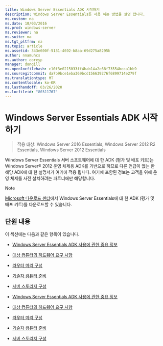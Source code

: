```yaml
---
title: Windows Server Essentials ADK 시작하기
description: Windows Server Essentials를 사용 하는 방법을 설명 합니다.
ms.custom: na
ms.date: 10/03/2016
ms.prod: windows-server
ms.reviewer: na
ms.suite: na
ms.tgt_pltfrm: na
ms.topic: article
ms.assetid: 343e600f-5131-4692-b8aa-69d275a8295b
author: nnamuhcs
ms.author: coreyp
manager: dongill
ms.openlocfilehash: c10f3e0215033ff4bab14a2c68f73554bcca1bb9
ms.sourcegitcommit: da7b9bce1eba369bcd156639276f6899714e279f
ms.translationtype: MT
ms.contentlocale: ko-KR
ms.lasthandoff: 03/26/2020
ms.locfileid: "80311767"
---
```

# <a name="getting-started-with-the-windows-server-essentials-adk"></a>Windows Server Essentials ADK 시작하기

>적용 대상: Windows Server 2016 Essentials, Windows Server 2012 R2 Essentials, Windows Server 2012 Essentials

Windows Server Essentials 서버 소프트웨어에 대 한 ADK (평가 및 배포 키트)는 Windows Server® 2012 운영 체제용 ADK를 기반으로 하므로 다른 언급이 없는 한 해당 ADK에 대 한 설명서가 여기에 적용 됩니다. 여기에 포함된 정보는 고객을 위해 운영 체제를 사전 설치하려는 파트너에만 해당합니다.  
  
> [!NOTE]
>  [Microsoft 다운로드 센터](https://www.microsoft.com/download/details.aspx?id=34866)에서 Windows Server Essentials에 대 한 ADK (평가 및 배포 키트)를 다운로드할 수 있습니다.  
  
## <a name="in-this-section"></a>단원 내용  
 이 섹션에는 다음과 같은 항목이 있습니다.  
  

-   [Windows Server Essentials ADK 사용에 관한 중요 정보](Important-Information-for-Using-the-Windows-Server-Essentials-ADK.md)  
  
-   [대상 컴퓨터의 하드웨어 요구 사항](Hardware-Requirements-for-the-Target-Computer.md)  
  
-   [라우터 미리 구성](Preconfiguring-a-Router.md)  
  
-   [기술자 컴퓨터 준비](Prepare-the-Technician-Computer.md)  
  
-   [서버 스토리지 구성](Configure-Server-Storage.md)

-   [Windows Server Essentials ADK 사용에 관한 중요 정보](../install/Important-Information-for-Using-the-Windows-Server-Essentials-ADK.md)  
  
-   [대상 컴퓨터의 하드웨어 요구 사항](../install/Hardware-Requirements-for-the-Target-Computer.md)  
  
-   [라우터 미리 구성](../install/Preconfiguring-a-Router.md)  
  
-   [기술자 컴퓨터 준비](../install/Prepare-the-Technician-Computer.md)  
  
-   [서버 스토리지 구성](../install/Configure-Server-Storage.md)

